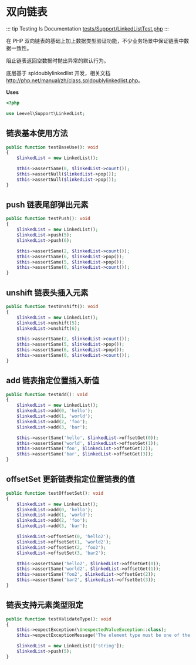 # 双向链表

::: tip Testing Is Documentation
[tests/Support/LinkedListTest.php](https://github.com/hunzhiwange/framework/blob/master/tests/Support/LinkedListTest.php)
:::
    
在 PHP 双向链表的基础上加上数据类型验证功能，不少业务场景中保证链表中数据一致性。

阻止链表返回空数据时抛出异常的默认行为。

底层基于 spldoublylinkedlist 开发，相关文档 <http://php.net/manual/zh/class.spldoublylinkedlist.php>。


**Uses**

``` php
<?php

use Leevel\Support\LinkedList;
```

## 链表基本使用方法

``` php
public function testBaseUse(): void
{
    $linkedList = new LinkedList();

    $this->assertSame(0, $linkedList->count());
    $this->assertNull($linkedList->pop());
    $this->assertNull($linkedList->pop());
}
```
    
## push 链表尾部弹出元素

``` php
public function testPush(): void
{
    $linkedList = new LinkedList();
    $linkedList->push(5);
    $linkedList->push(6);

    $this->assertSame(2, $linkedList->count());
    $this->assertSame(6, $linkedList->pop());
    $this->assertSame(5, $linkedList->pop());
    $this->assertSame(0, $linkedList->count());
}
```
    
## unshift 链表头插入元素

``` php
public function testUnshift(): void
{
    $linkedList = new LinkedList();
    $linkedList->unshift(5);
    $linkedList->unshift(6);

    $this->assertSame(2, $linkedList->count());
    $this->assertSame(5, $linkedList->pop());
    $this->assertSame(6, $linkedList->pop());
    $this->assertSame(0, $linkedList->count());
}
```
    
## add 链表指定位置插入新值

``` php
public function testAdd(): void
{
    $linkedList = new LinkedList();
    $linkedList->add(0, 'hello');
    $linkedList->add(1, 'world');
    $linkedList->add(2, 'foo');
    $linkedList->add(3, 'bar');

    $this->assertSame('hello', $linkedList->offsetGet(0));
    $this->assertSame('world', $linkedList->offsetGet(1));
    $this->assertSame('foo', $linkedList->offsetGet(2));
    $this->assertSame('bar', $linkedList->offsetGet(3));
}
```
    
## offsetSet 更新链表指定位置链表的值

``` php
public function testOffsetSet(): void
{
    $linkedList = new LinkedList();
    $linkedList->add(0, 'hello');
    $linkedList->add(1, 'world');
    $linkedList->add(2, 'foo');
    $linkedList->add(3, 'bar');

    $linkedList->offsetSet(0, 'hello2');
    $linkedList->offsetSet(1, 'world2');
    $linkedList->offsetSet(2, 'foo2');
    $linkedList->offsetSet(3, 'bar2');

    $this->assertSame('hello2', $linkedList->offsetGet(0));
    $this->assertSame('world2', $linkedList->offsetGet(1));
    $this->assertSame('foo2', $linkedList->offsetGet(2));
    $this->assertSame('bar2', $linkedList->offsetGet(3));
}
```
    
## 链表支持元素类型限定

``` php
public function testValidateType(): void
{
    $this->expectException(\UnexpectedValueException::class);
    $this->expectExceptionMessage('The element type must be one of the following `string`.');

    $linkedList = new LinkedList(['string']);
    $linkedList->push(5);
}
```
